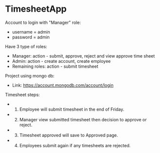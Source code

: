 # TimesheetApp

Account to login with "Manager" role:
- username = admin
- password = admin

Have 3 type of roles: 
- Manager: action - submit, approve, reject and view approve time sheet
- Admin: action - create account, create employee
- Remaining roles: action - submit timesheet

Project using mongo db:
- Link: https://account.mongodb.com/account/login

Timesheet steps:
- 1. Employee will submit timesheet in the end of Friday.
- 2. Manager view submitted timesheet then decision to approve or reject.
- 3. Timesheet approved will save to Approved page.
- 4. Employees submit again if any timesheets are rejected. 

